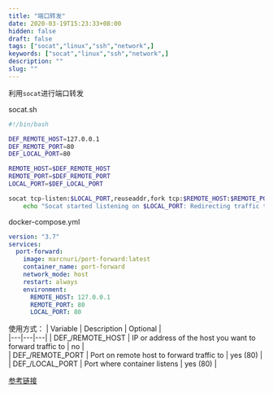 ```yaml
---
title: "端口转发"
date: 2020-03-19T15:23:33+08:00
hidden: false
draft: false
tags: ["socat","linux","ssh","network",]
keywords: ["socat","linux","ssh","network",]
description: ""
slug: ""
---
```


利用`socat`进行端口转发 
<!--more-->

socat.sh
```bash
#!/bin/bash

DEF_REMOTE_HOST=127.0.0.1
DEF_REMOTE_PORT=80
DEF_LOCAL_PORT=80

REMOTE_HOST=$DEF_REMOTE_HOST
REMOTE_PORT=$DEF_REMOTE_PORT
LOCAL_PORT=$DEF_LOCAL_PORT

socat tcp-listen:$LOCAL_PORT,reuseaddr,fork tcp:$REMOTE_HOST:$REMOTE_PORT & pid=$! && trap "kill $pid" SIGINT && \
	echo "Socat started listening on $LOCAL_PORT: Redirecting traffic to $REMOTE_HOST:$REMOTE_PORT ($pid)" && wait $pid
```

docker-compose.yml
```yml
version: "3.7"
services:
  port-forward:
    image: marcnuri/port-forward:latest
    container_name: port-forward
    network_mode: host
    restart: always
    environment:
      REMOTE_HOST: 127.0.0.1
      REMOTE_PORT: 80
      LOCAL_PORT: 80
```

使用方式：
| Variable  | Description  | Optional  |  
|---|---|---|
|  DEF_/REMOTE_HOST |  IP or address of the host you want to forward traffic to | no  |  
|  DEF_/REMOTE_PORT |  Port on remote host to forward traffic to	 |  yes (80) |   
|  DEF_/LOCAL_PORT |  Port where container listens	 |  yes (80) |  


[参考链接](https://hub.docker.com/r/marcnuri/port-forward)